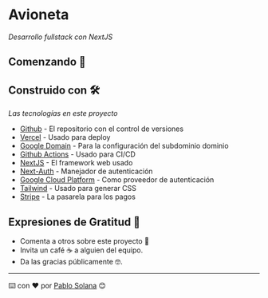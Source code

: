 # Avioneta

_Desarrollo fullstack con NextJS_

## Comenzando 🚀
## Construido con 🛠️

_Las tecnologías en este proyecto_

* [Github](https://github.com/) - El repositorio con el control de versiones
* [Vercel](https://vercel.com/) - Usado para deploy
* [Google Domain](https://domains.google.com/) - Para la configuración del subdominio dominio
* [Github Actions](https://github.com/) - Usado para CI/CD
* [NextJS](https://nextjs.org/) - El framework web usado
* [Next-Auth](https://next-auth.js.org/) - Manejador de autenticación
* [Google Cloud Platform](https://cloud.google.com/) - Como proveedor de autenticación
* [Tailwind](https://tailwindcss.com/) - Usado para generar CSS
* [Stripe](https://stripe.com/) - La pasarela para los pagos
## Expresiones de Gratitud 🎁

* Comenta a otros sobre este proyecto 📢
* Invita un café ☕ a alguien del equipo.
* Da las gracias públicamente 🤓.
---
⌨️ con ❤️ por [Pablo Solana](https://pablosolana.dev) 😊